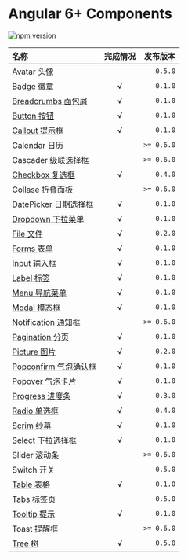 # Angular 6+ Components

[![npm version](https://badge.fury.io/js/%40ng-tangram%2Fcomponents.svg)](https://www.npmjs.com/@ng-tangram/components)

名称 | 完成情况 | 发布版本
:--- | :-------: | ------:
Avatar 头像 | | `0.5.0`
[Badge 徽章](https://livebridge-lab.github.io/ng-tangram-docs#/components/badge) | &radic; | `0.1.0`
[Breadcrumbs 面包屑](https://livebridge-lab.github.io/ng-tangram-docs#/components/breadcrumbs) | &radic; | `0.1.0`
[Button 按钮](https://livebridge-lab.github.io/ng-tangram-docs#/components/button) | &radic; | `0.1.0`
[Callout 提示框](https://livebridge-lab.github.io/ng-tangram-docs#/components/callout) | &radic; | `0.1.0`
Calendar 日历 | | `>= 0.6.0`
Cascader 级联选择框 | | `>= 0.6.0`
[Checkbox 复选框](https://livebridge-lab.github.io/ng-tangram-docs#/components/checkbox) | &radic; | `0.4.0`
Collase 折叠面板 | | `>= 0.6.0`
[DatePicker 日期选择框](https://livebridge-lab.github.io/ng-tangram-docs#/components/datepicker) | &radic; | `0.1.0`
[Dropdown 下拉菜单](https://livebridge-lab.github.io/ng-tangram-docs#/components/dropdown) | &radic; | `0.1.0`
[File 文件](https://livebridge-lab.github.io/ng-tangram-docs#/components/file) | &radic; | `0.2.0`
[Forms 表单](https://livebridge-lab.github.io/ng-tangram-docs#/components/forms) | &radic; | `0.1.0`
[Input 输入框](https://livebridge-lab.github.io/ng-tangram-docs#/components/input) | &radic; | `0.1.0`
[Label 标签](https://livebridge-lab.github.io/ng-tangram-docs#/components/label) | &radic; | `0.1.0`
[Menu 导航菜单](https://livebridge-lab.github.io/ng-tangram-docs#/components/menu) | &radic; | `0.1.0`
[Modal 模态框](https://livebridge-lab.github.io/ng-tangram-docs#/components/modal) | &radic; | `0.1.0`
Notification 通知框 | | `>= 0.6.0`
[Pagination 分页](https://livebridge-lab.github.io/ng-tangram-docs#/components/pagination) | &radic; | `0.1.0`
[Picture 图片](https://livebridge-lab.github.io/ng-tangram-docs#/components/picture) | &radic; | `0.2.0`
[Popconfirm 气泡确认框](https://livebridge-lab.github.io/ng-tangram-docs#/components/popconfirm) | &radic; | `0.1.0`
[Popover 气泡卡片](https://livebridge-lab.github.io/ng-tangram-docs#/components/popover) | &radic; | `0.1.0`
[Progress 进度条](https://livebridge-lab.github.io/ng-tangram-docs#/components/progress) | &radic; | `0.3.0`
[Radio 单选框](https://livebridge-lab.github.io/ng-tangram-docs#/components/radio) | &radic; | `0.4.0`
[Scrim 纱幕](https://livebridge-lab.github.io/ng-tangram-docs#/components/ccrim) | &radic; | `0.1.0`
[Select 下拉选择框](https://livebridge-lab.github.io/ng-tangram-docs#/components/select) | &radic; | `0.1.0`
Slider 滚动条 | | `>= 0.6.0`
Switch 开关 | | `0.5.0`
[Table 表格](https://livebridge-lab.github.io/ng-tangram-docs#/components/table) | &radic; | `0.1.0`
Tabs 标签页 | | `0.5.0`
[Tooltip 提示](https://livebridge-lab.github.io/ng-tangram-docs#/components/tooltip) | &radic; | `0.1.0`
Toast 提醒框 | | `>= 0.6.0` 
[Tree 树](https://livebridge-lab.github.io/ng-tangram-docs#/components/tooltip) | &radic; | `0.5.0`
